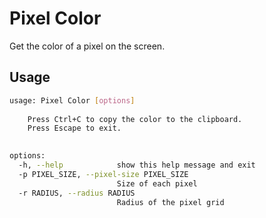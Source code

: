 # Pixel Color

Get the color of a pixel on the screen.

## Usage

```bash
usage: Pixel Color [options]
    
    Press Ctrl+C to copy the color to the clipboard.
    Press Escape to exit.
    

options:
  -h, --help            show this help message and exit
  -p PIXEL_SIZE, --pixel-size PIXEL_SIZE
                        Size of each pixel
  -r RADIUS, --radius RADIUS
                        Radius of the pixel grid
```
